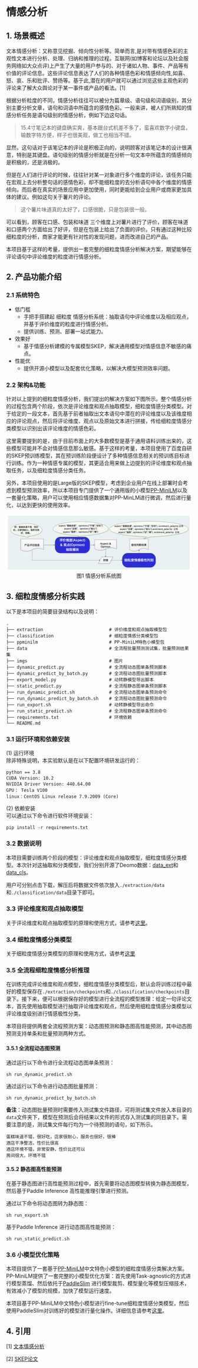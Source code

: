 # 情感分析

## 1. 场景概述

文本情感分析：又称意见挖掘、倾向性分析等。简单而言,是对带有情感色彩的主观性文本进行分析、处理、归纳和推理的过程。互联网(如博客和论坛以及社会服务网络如大众点评)上产生了大量的用户参与的、对于诸如人物、事件、产品等有价值的评论信息。这些评论信息表达了人们的各种情感色彩和情感倾向性,如喜、怒、哀、乐和批评、赞扬等。基于此,潜在的用户就可以通过浏览这些主观色彩的评论来了解大众舆论对于某一事件或产品的看法。[1]

根据分析粒度的不同，情感分析往往可以被分为篇章级、语句级和词语级别，其分别主要分析文章，语句和词语中所蕴含的感情色彩。一般来讲，被人们所熟知的情感分析任务是语句级别的情感分析，例如下边这句话。

> 15.4寸笔记本的键盘确实爽，基本跟台式机差不多了，蛮喜欢数字小键盘，输数字特方便，样子也很美观，做工也相当不错。

显然，这句话对于该笔记本的评论是积极正向的，说明顾客对该笔记本的设计很满意，特别是其键盘。语句级别的情感分析就是在分析一句文本中所蕴含的情感倾向是积极的，还是消极的。

但是在人们进行评论的时候，往往针对某一对象进行多个维度的评论，该任务只能在宏观上去分析整句话的感情色彩，却不能细粒度的去分析语句中各个维度的情感倾向。而后者在真实的场景应用中更加使用，同时更能给到企业用户或商家更加具体的建议。例如这句关于薯片的评论。

> 这个薯片味道真的太好了，口感很脆，只是包装很一般。

可以看到，顾客在口感、包装和味道 三个维度上对薯片进行了评价，顾客在味道和口感两个方面给出了好评，但是在包装上给出了负面的评价。只有通过这种比较细粒度的分析，商家才能更有针对性的发现问题，进而改进自己的产品。

本项目基于这样的考量，提供出一套完整的细粒度情感分析解决方案，期望能够在评论语句中评论维度的粒度进行情感分析。

## 2. 产品功能介绍

### 2.1 系统特色

- 低门槛
    - 手把手搭建起 细粒度 情感分析系统：抽取语句中评论维度以及相应观点，并基于评价维度的粒度进行情感分析。
    - 提供训练、预测、部署一站式能力。
- 效果好
    - 基于情感分析建模的专属模型SKEP，解决通用模型对情感信息不敏感的痛点。
- 性能优
    - 提供开源小模型以及配套优化策略，以解决大模型预测效率问题。

### 2.2 架构&功能

针对以上提到的细粒度情感分析，我们提出的解决方案如下图所示。整个情感分析的过程包含两个阶段，依次是评论维度和观点抽取模型，细粒度情感分类模型。对于给定的一段文本，首先基于前者抽取出文本语句中潜在的评论维度以及该维度相应的评论观点，然后将评论维度、观点以及原始文本进行拼接，传给细粒度情感分类模型以识别出该评论维度的情感色彩。

这里需要提到的是，由于目前市面上的大多数模型是基于通用语料训练出来的，这些模型可能并不会对情感信息那么敏感。基于这样的考量，本项目使用了百度自研的SKEP预训练模型，其在预训练阶段便设计了多种情感信息相关的预训练目标进行训练。作为一种情感专属的模型，其更适合用来做上边提到的评论维度和观点抽取任务，以及细粒度情感分类任务。

另外，本项目使用的是Large版的SKEP模型，考虑到企业用户在线上部署时会考虑到模型预测效率，所以本项目专门提供了一个通用版的小模型[PP-MiniLM](https://github.com/LiuChiachi/PaddleNLP/tree/add-ppminilm/examples/model_compression/PP-MiniLM)以及一套量化策略，用户可以使用相应情感数据集对PP-MinLM进行微调，然后进行量化，以达到更快的使用效率。

<center> <img src="./imgs/sentiment_system.png" /></center>
<center>图1 情感分析系统图 </center>


## 3. 细粒度情感分析实践

以下是本项目的简要目录结构以及说明：

```shell
.
├── extraction                         # 评价维度和观点抽取模型包
├── classification                     # 细粒度情感分类模型包
├── ppminilm                           # PP-MiniLM特色小模型包
├── data                               # 全流程批量预测测试集，批量预测结果集
├── imgs                               # 图片
├── dynamic_predict.py                 # 全流程动态图单条预测脚本
├── dynamic_predict_by_batch.py        # 全流程动态图批量预测脚本
├── export_model.py                    # 动转静模型导出脚本
├── static_predict.py                  # 全流程静态图单条预测脚本
├── run_dynamic_predict.sh             # 全流程动态图单条预测命令
├── run_dynamic_predict_by_batch.sh    # 全流程动态图批量预测命令
├── run_export.sh                      # 动转静模型导出命令
├── run_static_predict.sh              # 全流程静态图单条预测命令
├── requirements.txt                   # 环境依赖
└── README.md
```

### 3.1 运行环境和依赖安装
(1) 运行环境  
除非特殊说明，本实验默认是在以下配置环境研发运行的：
```shell
python == 3.8
CUDA Version: 10.2
NVIDIA Driver Version: 440.64.00
GPU： Tesla V100
linux：CentOS Linux release 7.9.2009 (Core)
```
(2) 依赖安装  
可以通过以下命令进行软件环境安装：
```shell
pip install -r requirements.txt
```

### 3.2 数据说明
本项目需要训练两个阶段的模型：评论维度和观点抽取模型，细粒度情感分类模型。本次针对这抽取和分类模型，我们分别开源了Deomo数据：[data_ext](https://bj.bcebos.com/v1/paddlenlp/data/data_ext.tar.gz)和[data_cls](https://bj.bcebos.com/v1/paddlenlp/data/data_cls.tar.gz)。

用户可分别点击下载，解压后将数据文件依次放入`./extraction/data`和`./classification/data`目录下即可。

### 3.3 评论维度和观点抽取模型
关于评论维度和观点抽取模型的原理和使用方式，请参考[这里](extraction/README.md)。

### 3.4 细粒度情感分类模型
关于细粒度情感分类模型的原理和使用方式，请参考[这里](classification/README.md)


### 3.5 全流程细粒度情感分析推理
在训练完成评论维度和观点模型，细粒度情感分类模型后，默认会将训练过程中最好的模型保存在`./extraction/checkpoints`和`./classification/checkpoints`目录下。接下来，便可以根据保存好的模型进行全流程的模型推理：给定一句评论文本，首先使用抽取模型进行抽取评论维度和观点，然后使用细粒度情感分类模型以评论维度级别进行情感极性分类。

本项目将提供两套全流程预测方案：动态图预测和静态图高性能预测，其中动态图预测支持单条和批量预测两种方式。

#### 3.5.1 全流程动态图预测
通过运行以下命令进行全流程动态图单条预测：
```shell
sh run_dynamic_predict.sh
```

通过运行以下命令进行动态图批量预测：
```shell
sh run_dynamic_predict_by_batch.sh
```
**备注**：动态图批量预测时需要传入测试集文件路径，可将测试集文件放入本目录的`data`文件夹下，模型在预测后会将结果以文件的形式存入测试集的同目录下。需要注意的是，测试集文件每行均为一个待预测的语句，如下所示。
```
蛋糕味道不错，很好吃，店家很耐心，服务也很好，很棒
酒店干净整洁，性价比很高
酒店环境不错，非常安静，性价比还可以
房间很大，环境不错
```

#### 3.5.2 静态图高性能预测
在基于静态图进行高性能预测过程中，首先需要将动态图模型转换为静态图模型，然后基于Paddle Inference 高性能推理引擎进行预测。

通过以下命令将动态图转为静态图：
```shell
sh run_export.sh
```

基于Paddle Inference 进行动态图高性能预测：
```shell
sh run_static_predict.sh
```

### 3.6 小模型优化策略
本项目提供了一套基于[PP-MiniLM](https://github.com/LiuChiachi/PaddleNLP/tree/add-ppminilm/examples/model_compression/PP-MiniLM)中文特色小模型的细粒度情感分类解决方案。PP-MiniLM提供了一套完整的小模型优化方案：首先使用Task-agnostic的方式进行模型蒸馏、然后依托于[PaddleSlim](https://github.com/PaddlePaddle/PaddleSlim) 进行模型裁剪、模型量化等模型压缩技术，有效减小了模型的规模，加快了模型运行速度。

本项目基于PP-MiniLM中文特色小模型进行fine-tune细粒度情感分类模型，然后使用PaddleSlim对训练好的模型进行量化操作。详细信息请参考[这里](./ppminilm/README.md)。


## 4. 引用

[1]  [文本情感分析](https://baike.baidu.com/item/%E6%96%87%E6%9C%AC%E6%83%85%E6%84%9F%E5%88%86%E6%9E%90/19431243?fr=aladdin)

[2] [SKEP论文](https://aclanthology.org/2020.acl-main.374.pdf)
